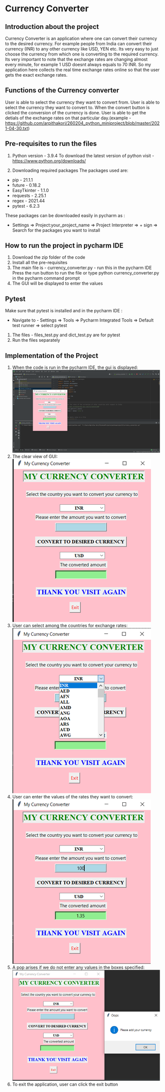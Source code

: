 # Currency Converter
## Introduction about the project

Currency Converter is an application where one can convert their currency to the desired currency. For example people from India can convert their currency (INR) to any other currency like USD, YEN etc. Its very easy to just choose the currency from which one is converting to the required currency. 
Its very important to note that the exchange rates are changing almost every minute, for example 1 USD doesnt always equals to 70 INR. So my application here collects the real time exchange rates online so that the user gets the exact exchange rates.

## Functions of the Currency converter

User is able to select the currency they want to convert from.
User is able to select the currency they want to convert to.
When the convert button is clicked the conversion of the currency is done.
User is able to get the detials of the exchange rates on that particular day.(example - https://github.com/arpithakori/260204_python_miniproject/blob/master/2021-04-30.txt)

## Pre-requisites to run the files

1) Python version - 3.9.4
To download the latest version of python visit - https://www.python.org/downloads/

2) Downloading required packages
The packages used are:
* pip - 21.1.1
* future - 0.18.2
* EasyTkinter - 1.1.0
* requests - 2.25.1
* regex - 2021.44
* pytest - 6.2.3

These packages can be downloaded easily in pycharm as : 
* Settings => Project:your_project_name => Project Interpreter => + sign => Search for the packages you want to install

## How to run the project in pycharm IDE

1) Download the zip folder of the code
2) Install all the pre-requisites
3) The main file is - currency_converter.py - run this in the pycharm IDE
Press the run button to run the file or type python currency_converter.py in the pycharm command prompt
4) The GUI will be displayed to enter the values

## Pytest

Make sure that pytest is installed and in the pycharm IDE :
* Navigate to - Settings => Tools => Pycharm Integrated Tools => Default test runner => select pytest

1) The files - files_test.py and dict_test.py are for pytest
2) Run the files separately 

## Implementation of the Project

1) When the code is run in the pycharm IDE, the gui is displayed:
![run](https://github.com/arpithakori/260204_python_miniproject/blob/master/Run.png)
2) The clear view of GUI:
![gui](https://github.com/arpithakori/260204_python_miniproject/blob/master/GUI%20Initial.png)
3) User can select among the countries for exchange rates:
![select](https://github.com/arpithakori/260204_python_miniproject/blob/master/select.png)
4) User can enter the values of the rates they want to convert:
![enter](https://github.com/arpithakori/260204_python_miniproject/blob/master/enter.png)
5) A pop arises if we do not enter any values in the boxes specified:
![pop](https://github.com/arpithakori/260204_python_miniproject/blob/master/pop.png)
6) To exit the application, user can click the exit button
